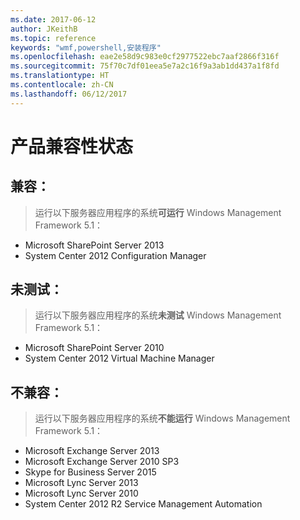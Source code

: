 ```yaml
---
ms.date: 2017-06-12
author: JKeithB
ms.topic: reference
keywords: "wmf,powershell,安装程序"
ms.openlocfilehash: eae2e58d9c983e0cf2977522ebc7aaf2866f316f
ms.sourcegitcommit: 75f70c7df01eea5e7a2c16f9a3ab1dd437a1f8fd
ms.translationtype: HT
ms.contentlocale: zh-CN
ms.lasthandoff: 06/12/2017
---
```

<a id="product-compatibility-status" class="xliff"></a>
# 产品兼容性状态

<a id="compatible" class="xliff"></a>
## 兼容：
> 运行以下服务器应用程序的系统**可运行** Windows Management Framework 5.1：

- Microsoft SharePoint Server 2013
- System Center 2012 Configuration Manager

<a id="not-tested" class="xliff"></a>
## 未测试：
> 运行以下服务器应用程序的系统**未测试** Windows Management Framework 5.1：

- Microsoft SharePoint Server 2010
- System Center 2012 Virtual Machine Manager

<a id="incompatible" class="xliff"></a>
## 不兼容：
> 运行以下服务器应用程序的系统**不能运行**  Windows Management Framework 5.1：

- Microsoft Exchange Server 2013
- Microsoft Exchange Server 2010 SP3
- Skype for Business Server 2015
- Microsoft Lync Server 2013
- Microsoft Lync Server 2010
- System Center 2012 R2 Service Management Automation

